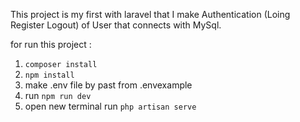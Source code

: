 This project is my first with laravel that I make Authentication 
(Loing Register Logout) of User that connects with MySql.

for run this project :
1. `composer install`
2. `npm install`
3. make .env file by past from .envexample
4. run `npm run dev`
5. open new terminal run `php artisan serve`
